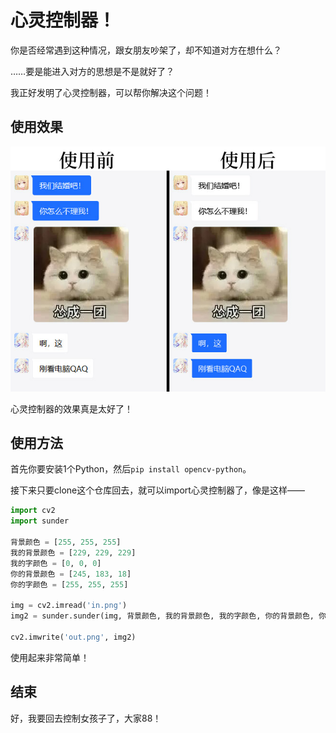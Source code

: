 # 心灵控制器！

你是否经常遇到这种情况，跟女朋友吵架了，却不知道对方在想什么？

……要是能进入对方的思想是不是就好了？

我正好发明了心灵控制器，可以帮你解决这个问题！


## 使用效果

![doc/jjj.jpg](doc/jjj.jpg)

心灵控制器的效果真是太好了！


## 使用方法

首先你要安装1个Python，然后`pip install opencv-python`。

接下来只要clone这个仓库回去，就可以import心灵控制器了，像是这样——

```python
import cv2
import sunder

背景颜色 = [255, 255, 255]
我的背景颜色 = [229, 229, 229]
我的字颜色 = [0, 0, 0]
你的背景颜色 = [245, 183, 18]
你的字颜色 = [255, 255, 255]

img = cv2.imread('in.png')
img2 = sunder.sunder(img, 背景颜色, 我的背景颜色, 我的字颜色, 你的背景颜色, 你的字颜色)

cv2.imwrite('out.png', img2)
```

使用起来非常简单！


## 结束

好，我要回去控制女孩子了，大家88！
